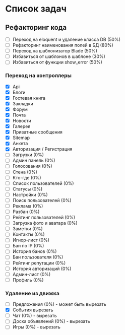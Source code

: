 Список задач
=========

## Рефакторинг кода

- [ ] Переход на eloquent и удаление класса DB (50%)
- [ ] Рефакторинг наименования полей в БД (80%)
- [ ] Переход на шаблонизатор Blade (50%)
- [ ] Избавиться от шаблонов в шаблоне (30%)
- [ ] Избавиться от функции show_error (50%)

### Переход на контроллеры

- [x] Api
- [x] Блоги
- [x] Гостевая книга
- [x] Закладки
- [x] Форум
- [x] Почта
- [x] Новости
- [x] Галерея
- [x] Приватные сообщения
- [x] Sitemap
- [x] Анкета
- [x] Авторизация / Регистрация
- [ ] Загрузки (0%)
- [ ] Админ панель (0%)
- [ ] Голосования (0%)
- [ ] Стена (0%)
- [ ] Кто-где (0%)
- [ ] Список пользователей (0%)
- [ ] Статусы (0%)
- [ ] Настройки (0%)
- [ ] Поиск пользователей (0%)
- [ ] Реклама (0%)
- [ ] Разбан (0%)
- [ ] Рейтинг пользователей (0%)
- [ ] Загрузка фото и аватара (0%)
- [ ] Заметки (0%)
- [ ] Контакты (0%)
- [ ] Игнор-лист (0%)
- [ ] Бан по IP (0%)
- [ ] История банов (0%)
- [ ] Бан пользователя (0%)
- [ ] Рейтинг репутации (0%)
- [ ] История авторизаций (0%)
- [ ] Админ-лист (0%)
- [ ] Профиль (0%)

### Удаление из движка
- [ ] Предложения (0%) - может быть вырезать
- [x] События вырезать
- [ ] Чат (0%) - вырезать
- [ ] Доска объявлений (0%) - вырезать
- [ ] Игры (0%) - вырезать

